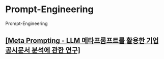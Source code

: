 # Prompt-Engineering
Prompt-Engineering

## [[Meta Prompting - LLM 메타프롬프트를 활용한 기업 공시문서 분석에 관한 연구]](https://drive.google.com/file/d/1TxnWguINsrf76HOpsPjCa07aTUYHFsgQ/view?usp=sharing)
